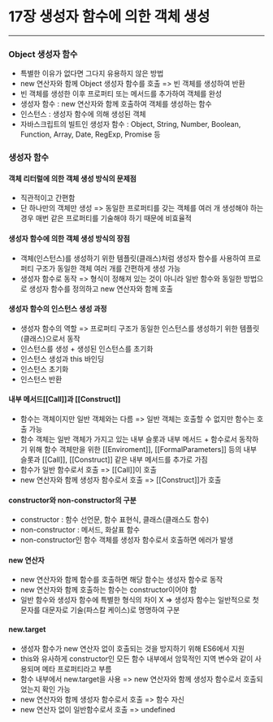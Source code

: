 # 17장 생성자 함수에 의한 객체 생성

---

### Object 생성자 함수

* 특별한 이유가 없다면 그다지 유용하지 않은 방법
* new 연산자와 함께 Object 생성자 함수를 호출 => 빈 객체를 생성하여 반환
* 빈 객체를 생성한 이후 프로퍼티 또는 메서드를 추가하여 객체를 완성
* 생성자 함수 : new 연산자와 함께 호출하여 객체를 생성하는 함수
* 인스턴스 : 생성자 함수에 의해 생성된 객체
* 자바스크립트의 빌트인 생성자 함수 : Object, String, Number, Boolean, Function, Array, Date, RegExp, Promise 등

### 생성자 함수

#### 객체 리터럴에 의한 객체 생성 방식의 문제점

* 직관적이고 간편함
* 단 하나만의 객체만 생성 => 동일한 프로퍼티를 갖는 객체를 여러 개 생성해야 하는 경우 매번 같은 프로퍼티를 기술해야 하기 때문에 비효율적

#### 생성자 함수에 의한 객체 생성 방식의 장점

* 객체(인스턴스)를 생성하기 위한 템플릿(클래스)처럼 생성자 함수를 사용하여 프로퍼티 구조가 동일한 객체 여러 개를 간편하게 생성 가능
* 생성자 함수로 동작 => 형식이 정해져 있는 것이 아니라 일반 함수와 동일한 방법으로 생성자 함수를 정의하고 new 연산자와 함께 호출

#### 생성자 함수의 인스턴스 생성 과정

* 생성자 함수의 역할 => 프로퍼티 구조가 동일한 인스턴스를 생성하기 위한 템플릿(클래스)으로서 동작
* 인스턴스를 생성 + 생성된 인스턴스를 초기화
* 인스턴스 생성과 this 바인딩
* 인스턴스 초기화
* 인스턴스 반환

#### 내부 메서드[[Call]]과 [[Construct]]

* 함수는 객체이지만 일반 객체와는 다름 => 일반 객체는 호출할 수 없지만 함수는 호출 가능
* 함수 객체는 일반 객체가 가지고 있는 내부 슬롯과 내부 메서드 + 함수로서 동작하기 위해 함수 객체만을 위한 [[Enviroment]], [[FormalParameters]] 등의 내부 슬롯과 [[Call]], [[Construct]] 같은 내부 메서드를 추가로 가짐
* 함수가 일반 함수로서 호출 => [[Call]]이 호출
* new 연산자와 함께 생성자 함수로서 호출 => [[Construct]]가 호출

#### constructor와 non-constructor의 구분

* constructor : 함수 선언문, 함수 표현식, 클래스(클래스도 함수)
* non-constructor : 메서드, 화살표 함수
* non-constructor인 함수 객체를 생성자 함수로서 호출하면 에러가 발생

#### new 연산자

* new 연산자와 함께 함수를 호출하면 해당 함수는 생성자 함수로 동작
* new 연산자와 함께 호출하는 함수는 constructor이어야 함
* 일반 함수와 생성자 함수에 특별한 형식의 차이 X => 생성자 함수는 일반적으로 첫 문자를 대문자로 기술(파스칼 케이스)로 명명하여 구분

#### new.target

* 생성자 함수가 new 연산자 없이 호출되는 것을 방지하기 위해 ES6에서 지원
* this와 유사하게 constructor인 모든 함수 내부에서 암묵적인 지역 변수와 같이 사용되며 메타 프로퍼티라고 부름
* 함수 내부에서 new.target을 사용 => new 연산자와 함께 생성자 함수로서 호출되었는지 확인 가능
* new 연산자와 함께 생성자 함수로서 호출 => 함수 자신
* new 연산자 없이 일반함수로서 호출 => undefined